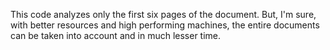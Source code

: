 This code analyzes only the first six pages of the document.
But, I'm sure, with better resources and high performing machines, the entire documents can be taken into account and in much lesser time.
